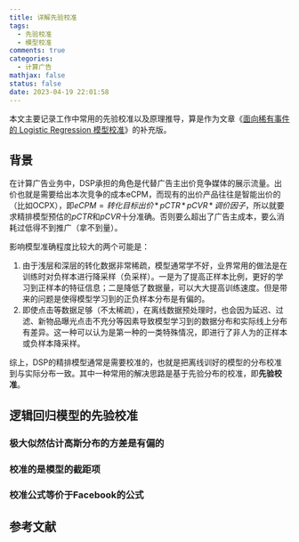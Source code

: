 ```yaml
---
title: 详解先验校准
tags:
  - 先验校准
  - 模型校准
comments: true
categories:
  - 计算广告
mathjax: false
status: false
date: 2023-04-19 22:01:58
---
```


本文主要记录工作中常用的先验校准以及原理推导，算是作为文章《[面向稀有事件的 Logistic Regression 模型校准](http://vividfree.github.io/机器学习/2015/12/15/model-calibration-for-logistic-regression-in-rare-events-data)》的补充版。

## 背景

在计算广告业务中，DSP承担的角色是代替广告主出价竞争媒体的展示流量。出价也就是需要给出本次竞争的成本eCPM，而现有的出价产品往往是智能出价的（比如OCPX），即$eCPM=转化目标出价 \, * \, pCTR \, * \,  pCVR \, * \, 调价因子$，所以就要求精排模型预估的$pCTR$和$pCVR$十分准确。否则要么超出了广告主成本，要么消耗过低得不到推广（拿不到量）。

影响模型准确程度比较大的两个可能是：

1. 由于浅层和深层的转化数据非常稀疏，模型通常学不好，业界常用的做法是在训练时对负样本进行降采样（负采样）。一是为了提高正样本比例，更好的学习到正样本的特征信息；二是降低了数据量，可以大大提高训练速度。但是带来的问题是使得模型学习到的正负样本分布是有偏的。
1. 即使点击等数据足够（不太稀疏），在离线数据预处理时，也会因为延迟、过滤、新物品曝光点击不充分等因素导致模型学习到的数据分布和实际线上分布有差异。这一种可以认为是第一种的一类特殊情况，即进行了非人为的正样本或负样本降采样。

综上，DSP的精排模型通常是需要校准的，也就是把离线训好的模型的分布校准到与实际分布一致。其中一种常用的解决思路是基于先验分布的校准，即**先验校准**。

## 逻辑回归模型的先验校准

### 极大似然估计高斯分布的方差是有偏的

### 校准的是模型的截距项

### 校准公式等价于Facebook的公式

## 参考文献

